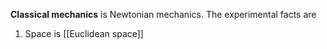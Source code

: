 **Classical mechanics** is Newtonian mechanics. The experimental facts are

1. Space is [[Euclidean space]]